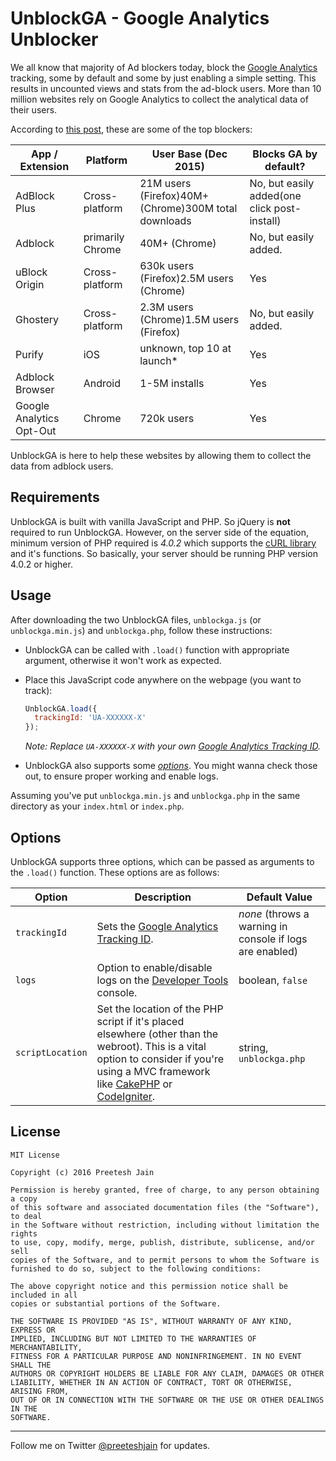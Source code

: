 # UnblockGA - Google Analytics Unblocker

We all know that majority of Ad blockers today, block the [Google Analytics](http://analytics.google.com) tracking, some by default and some by just enabling a simple setting. This results in uncounted views and stats from the ad-block users. More than 10 million websites rely on Google Analytics to collect the analytical data of their users.

According to [this post](https://www.quantable.com/analytics/how-many-users-block-google-analytics), these are some of the top blockers:

| App / Extension | Platform | User Base (Dec 2015) | Blocks GA by default? |
|--------------------------|------------------|------------------------------------------------------|----------------------------------------------|
| AdBlock Plus | Cross-platform | 21M users (Firefox)40M+ (Chrome)300M total downloads | No, but easily added(one click post-install) |
| Adblock | primarily Chrome | 40M+ (Chrome) | No, but easily added. |
|  uBlock Origin | Cross-platform | 630k users (Firefox)2.5M users (Chrome) | Yes |
| Ghostery | Cross-platform | 2.3M users (Chrome)1.5M users (Firefox) | No, but easily added. |
| Purify | iOS | unknown, top 10 at launch* | Yes |
| Adblock Browser | Android | 1-5M installs | Yes |
| Google Analytics Opt-Out | Chrome | 720k users | Yes |

UnblockGA is here to help these websites by allowing them to collect the data from adblock users.

## Requirements

UnblockGA is built with vanilla JavaScript and PHP. So jQuery is **not** required to run UnblockGA. However, on the server side of the equation, minimum version of PHP required is *4.0.2* which supports the [cURL library](https://curl.haxx.se) and it's functions. So basically, your server should be running PHP version 4.0.2 or higher.

## Usage

After downloading the two UnblockGA files, `unblockga.js` (or `unblockga.min.js`) and `unblockga.php`, follow these instructions:

- UnblockGA can be called with `.load()` function with appropriate argument, otherwise it won't work as expected.

- Place this JavaScript code anywhere on the webpage (you want to track):
   ```javascript
   UnblockGA.load({
     trackingId: 'UA-XXXXXX-X'
   }); 
   ```
   *Note: Replace `UA-XXXXXX-X` with your own [Google Analytics Tracking ID](https://support.google.com/analytics/answer/1032385?hl=en).*

- UnblockGA also supports some [*options*](#options). You might wanna check those out, to ensure proper working and enable logs.

Assuming you've put `unblockga.min.js` and `unblockga.php` in the same directory as your `index.html` or `index.php`.

## Options

UnblockGA supports three options, which can be passed as arguments to the `.load()` function. These options are as follows:

| Option | Description | Default Value |
|------------------|--------------------------------------------------------------------------------------------------------------------------------------------------------------------------------------------------------------------------------------------|----------------------------------------------------------|
| `trackingId` | Sets the [Google Analytics Tracking ID](https://support.google.com/analytics/answer/1032385?hl=en). | *none* (throws a warning in console if logs are enabled) |
| `logs` | Option to enable/disable logs on the [Developer Tools](http://developer.chrome.com/devtools) console. | boolean, `false` |
| `scriptLocation` | Set the location of the PHP script if it's placed elsewhere (other than the webroot). This is a vital option to consider if you're using a MVC framework like [CakePHP](http://cakephp.org) or [CodeIgniter](https://www.codeigniter.com). | string, `unblockga.php` |

## License

```
MIT License

Copyright (c) 2016 Preetesh Jain

Permission is hereby granted, free of charge, to any person obtaining a copy
of this software and associated documentation files (the "Software"), to deal
in the Software without restriction, including without limitation the rights
to use, copy, modify, merge, publish, distribute, sublicense, and/or sell
copies of the Software, and to permit persons to whom the Software is
furnished to do so, subject to the following conditions:

The above copyright notice and this permission notice shall be included in all
copies or substantial portions of the Software.

THE SOFTWARE IS PROVIDED "AS IS", WITHOUT WARRANTY OF ANY KIND, EXPRESS OR
IMPLIED, INCLUDING BUT NOT LIMITED TO THE WARRANTIES OF MERCHANTABILITY,
FITNESS FOR A PARTICULAR PURPOSE AND NONINFRINGEMENT. IN NO EVENT SHALL THE
AUTHORS OR COPYRIGHT HOLDERS BE LIABLE FOR ANY CLAIM, DAMAGES OR OTHER
LIABILITY, WHETHER IN AN ACTION OF CONTRACT, TORT OR OTHERWISE, ARISING FROM,
OUT OF OR IN CONNECTION WITH THE SOFTWARE OR THE USE OR OTHER DEALINGS IN THE
SOFTWARE.
```

***

Follow me on Twitter [@preeteshjain](http://twitter.com/preeteshjain) for updates.